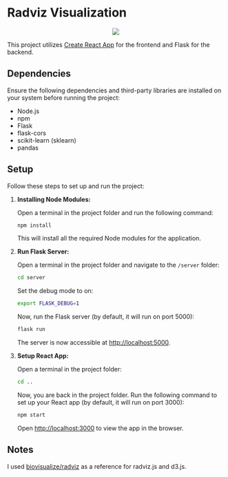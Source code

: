 # Radviz Visualization

<p align="center">
  <img src="https://raw.githubusercontent.com/navidadelpour/radviz-VA/master/screenshots/screenshot-1.png" />
</p>

This project utilizes [Create React App](https://github.com/facebook/create-react-app) for the frontend and Flask for the backend.

## Dependencies

Ensure the following dependencies and third-party libraries are installed on your system before running the project:

- Node.js
- npm
- Flask
- flask-cors
- scikit-learn (sklearn)
- pandas

## Setup

Follow these steps to set up and run the project:

1. **Installing Node Modules:**

   Open a terminal in the project folder and run the following command:

   ```bash
   npm install
   ```

   This will install all the required Node modules for the application.

2. **Run Flask Server:**

   Open a terminal in the project folder and navigate to the `/server` folder:

   ```bash
   cd server
   ```

   Set the debug mode to on:

   ```bash
   export FLASK_DEBUG=1
   ```

   Now, run the Flask server (by default, it will run on port 5000):

   ```bash
   flask run
   ```

   The server is now accessible at [http://localhost:5000](http://localhost:5000).

3. **Setup React App:**

   Open a terminal in the project folder:

   ```bash
   cd ..
   ```

   Now, you are back in the project folder. Run the following command to set up your React app (by default, it will run on port 3000):

   ```bash
   npm start
   ```

   Open [http://localhost:3000](http://localhost:3000) to view the app in the browser.

## Notes

I used [biovisualize/radviz](https://github.com/biovisualize/radviz) as a reference for radviz.js and d3.js.